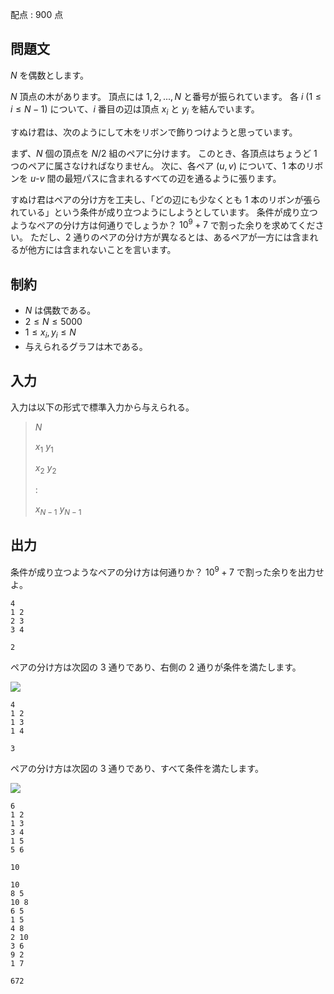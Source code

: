 配点 : $900$ 点

## 問題文

$N$ を偶数とします。

$N$ 頂点の木があります。
頂点には $1, 2, ..., N$ と番号が振られています。
各 $i$ ($1 \leq i \leq N - 1$) について、$i$ 番目の辺は頂点 $x_i$ と $y_i$ を結んでいます。

すぬけ君は、次のようにして木をリボンで飾りつけようと思っています。

まず、$N$ 個の頂点を $N / 2$ 組のペアに分けます。
このとき、各頂点はちょうど $1$ つのペアに属さなければなりません。
次に、各ペア $(u, v)$ について、$1$ 本のリボンを $u$-$v$ 間の最短パスに含まれるすべての辺を通るように張ります。

すぬけ君はペアの分け方を工夫し、「どの辺にも少なくとも $1$ 本のリボンが張られている」という条件が成り立つようにしようとしています。
条件が成り立つようなペアの分け方は何通りでしょうか？
$10^9 + 7$ で割った余りを求めてください。
ただし、$2$ 通りのペアの分け方が異なるとは、あるペアが一方には含まれるが他方には含まれないことを言います。

## 制約

- $N$ は偶数である。
- $2 \leq N \leq 5000$
- $1 \leq x_i, y_i \leq N$
- 与えられるグラフは木である。

## 入力

入力は以下の形式で標準入力から与えられる。

> $N$
> 
> $x_1$ $y_1$
> 
> $x_2$ $y_2$
> 
> $:$
> 
> $x_{N - 1}$ $y_{N - 1}$

## 出力

条件が成り立つようなペアの分け方は何通りか？
$10^9 + 7$ で割った余りを出力せよ。

```input1
4
1 2
2 3
3 4
```

```output1
2
```

ペアの分け方は次図の $3$ 通りであり、右側の $2$ 通りが条件を満たします。

![](https://img.atcoder.jp/arc101/2d7584d2e0736f746aa9d54e1bf31e28.png)

```input2
4
1 2
1 3
1 4
```

```output2
3
```

ペアの分け方は次図の $3$ 通りであり、すべて条件を満たします。

![](https://img.atcoder.jp/arc101/2de530ed2e64d0161ee6b989d1946261.png)

```input3
6
1 2
1 3
3 4
1 5
5 6
```

```output3
10
```

```input4
10
8 5
10 8
6 5
1 5
4 8
2 10
3 6
9 2
1 7
```

```output4
672
```